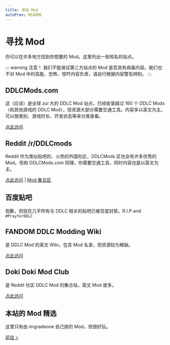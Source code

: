 ```yaml
---
title: 寻找 Mod
autoPrev: README
---
```


# 寻找 Mod

你可以在许多地方找到你想要的 Mod。这里列出一些知名的站点。

::: warning 注意！
我们不能保证第三方站点的 Mod 是否具有病毒内容。我们也不对 Mod 中的高能、恐怖、惊吓内容负责，请自行根据内容警告辨别。
:::

## DDLCMods.com

这（应该）是全球 zui 大的 DDLC Mod 站点，已经收录超过 160 个 DDLC Mods（和其他游戏的 DDLC Mod），但资源大部分需要交通工具。内容多以英文为主。可以按类别、游戏时长、开发状态等来分类查看。

[点此访问](http://ddlcmods.com/)

## Reddit /r/DDLCmods

Reddit 作为类似贴吧的、火热的外国社区，DDLCMods 区也会有许多优秀的 Mod，但和 DDLCMods.com 同理，你需要交通工具，同时内容也是以英文为主。

[点此访问](https://www.reddit.com/r/DDLCMods) | [Mod 集合区](https://www.reddit.com/r/DDLCMods/wiki/modlist)

## 百度贴吧

抱歉，但现在几乎所有与 DDLC 相关的贴吧已被百度封禁。R.I.P and `#PrayforDDLC`

## FANDOM DDLC Modding Wiki

是 DDLC Mod 的英文 Wiki，包含 Mod 名录，但资源较为稀缺。

[点此访问](https://ddlc-modding.fandom.com/)

## Doki Doki Mod Club

是 Reddit 社区 DDLC Mod 的集合站，英文 Mod 居多。

[点此访问](https://www.dokidokimodclub.com)

## 本站的 Mod 精选

这里只有由 imgradeone 自己挑的 Mod，但很好玩。

[前往 >](/mods/)